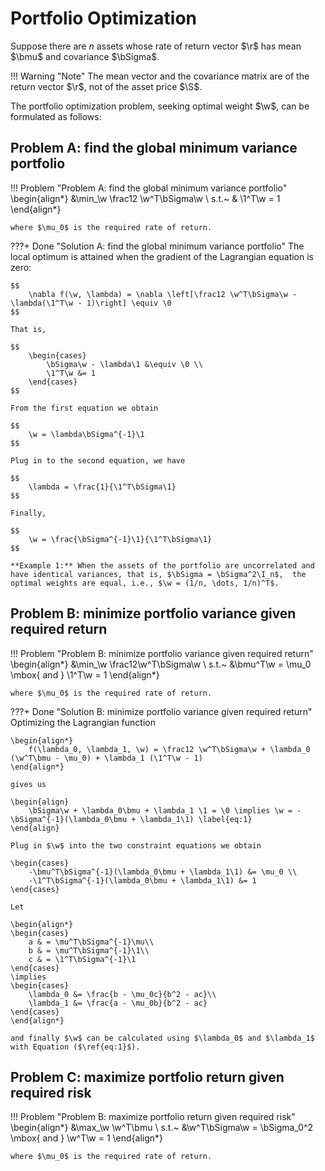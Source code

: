 # Portfolio Optimization
Suppose there are $n$ assets whose rate of return vector $\r$ has mean $\bmu$ and covariance $\bSigma$.

!!! Warning "Note"
    The mean vector and the covariance matrix are of the return vector $\r$, not of the asset price $\S$.
    
The portfolio optimization problem, seeking optimal weight $\w$, can be formulated as follows:

## Problem A: find the global minimum variance portfolio
!!! Problem "Problem A: find the global minimum variance portfolio"
    \begin{align*}
    &\min_\w \frac12 \w^T\bSigma\w \\
    s.t.~ & \1^T\w = 1
    \end{align*}

    where $\mu_0$ is the required rate of return. 

???+ Done "Solution A: find the global minimum variance portfolio"
    The local optimum is attained when the gradient of the Lagrangian equation is zero:

    $$
        \nabla f(\w, \lambda) = \nabla \left[\frac12 \w^T\bSigma\w - \lambda(\1^T\w - 1)\right] \equiv \0
    $$

    That is,

    $$
        \begin{cases}
            \bSigma\w - \lambda\1 &\equiv \0 \\
            \1^T\w &= 1
        \end{cases}
    $$

    From the first equation we obtain

    $$
        \w = \lambda\bSigma^{-1}\1
    $$

    Plug in to the second equation, we have

    $$
        \lambda = \frac{1}{\1^T\bSigma\1}
    $$

    Finally,

    $$
        \w = \frac{\bSigma^{-1}\1}{\1^T\bSigma\1}
    $$

    **Example 1:** When the assets of the portfolio are uncorrelated and have identical variances, that is, $\bSigma = \bSigma^2\I_n$,  the optimal weights are equal, i.e., $\w = (1/n, \dots, 1/n)^T$.

    
## Problem B: minimize portfolio variance given required return
!!! Problem "Problem B: minimize portfolio variance given required return"
    \begin{align*}
    &\min_\w \frac12\w^T\bSigma\w \\
    s.t.~ &\bmu^T\w = \mu_0 \mbox{ and } \1^T\w = 1
    \end{align*}

    where $\mu_0$ is the required rate of return. 

???+ Done "Solution B: minimize portfolio variance given required return"    
    Optimizing the Lagrangian function

    \begin{align*}
        f(\lambda_0, \lambda_1, \w) = \frac12 \w^T\bSigma\w + \lambda_0 (\w^T\bmu - \mu_0) + \lambda_1 (\1^T\w - 1)
    \end{align*}

    gives us

    \begin{align}
        \bSigma\w + \lambda_0\bmu + \lambda_1 \1 = \0 \implies \w = -\bSigma^{-1}(\lambda_0\bmu + \lambda_1\1) \label{eq:1}
    \end{align}

    Plug in $\w$ into the two constraint equations we obtain    

    \begin{cases}
        -\bmu^T\bSigma^{-1}(\lambda_0\bmu + \lambda_1\1) &= \mu_0 \\
        -\1^T\bSigma^{-1}(\lambda_0\bmu + \lambda_1\1) &= 1
    \end{cases}

    Let

    \begin{align*}
    \begin{cases}
        a & = \mu^T\bSigma^{-1}\mu\\
        b & = \mu^T\bSigma^{-1}\1\\
        c & = \1^T\bSigma^{-1}\1
    \end{cases}
    \implies
    \begin{cases}
        \lambda_0 &= \frac{b - \mu_0c}{b^2 - ac}\\
        \lambda_1 &= \frac{a - \mu_0b}{b^2 - ac}
    \end{cases}
    \end{align*}

    and finally $\w$ can be calculated using $\lambda_0$ and $\lambda_1$ with Equation ($\ref{eq:1}$).


## Problem C: maximize portfolio return given required risk
!!! Problem "Problem B: maximize portfolio return given required risk"
    \begin{align*}
    &\max_\w \w^T\bmu \\
    s.t.~ &\w^T\bSigma\w = \bSigma_0^2 \mbox{ and } \w^T\w = 1
    \end{align*}

    where $\mu_0$ is the required rate of return. 

